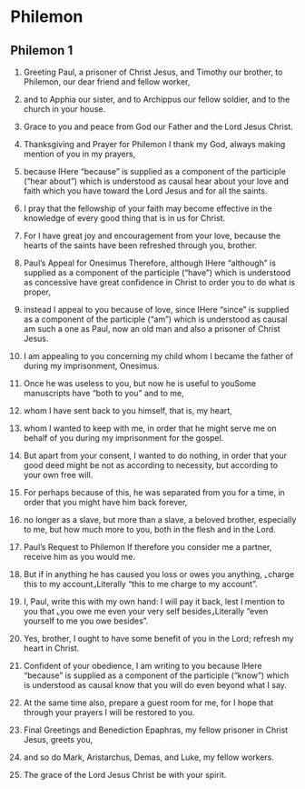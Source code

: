 # Philemon

## Philemon 1

1.  Greeting Paul, a prisoner of Christ Jesus, and Timothy our brother, to Philemon, our dear friend and fellow worker,

2. and to Apphia our sister, and to Archippus our fellow soldier, and to the church in your house.

3. Grace to you and peace from God our Father and the Lord Jesus Christ.  

4.  Thanksgiving and Prayer for Philemon I thank my God, always making mention of you in my prayers,

5. because IHere “because” is supplied as a component of the participle (“hear about”) which is understood as causal hear about your love and faith which you have toward the Lord Jesus and for all the saints.

6. I pray that the fellowship of your faith may become effective in the knowledge of every good thing that is in us for Christ.

7. For I have great joy and encouragement from your love, because the hearts of the saints have been refreshed through you, brother.  

8.  Paul’s Appeal for Onesimus Therefore, although IHere “although” is supplied as a component of the participle (“have”) which is understood as concessive have great confidence in Christ to order you to do what is proper,

9. instead I appeal to you because of love, since IHere “since” is supplied as a component of the participle (“am”) which is understood as causal am such a one as Paul, now an old man and also a prisoner of Christ Jesus.

10. I am appealing to you concerning my child whom I became the father of during my imprisonment, Onesimus.

11. Once he was useless to you, but now he is useful to youSome manuscripts have “both to you” and to me,

12. whom I have sent back to you himself, that is, my heart,

13. whom I wanted to keep with me, in order that he might serve me on behalf of you during my imprisonment for the gospel.

14. But apart from your consent, I wanted to do nothing, in order that your good deed might be not as according to necessity, but according to your own free will.

15. For perhaps because of this, he was separated from you for a time, in order that you might have him back forever,

16. no longer as a slave, but more than a slave, a beloved brother, especially to me, but how much more to you, both in the flesh and in the Lord.  

17.  Paul’s Request to Philemon If therefore you consider me a partner, receive him as you would me.

18. But if in anything he has caused you loss or owes you anything, ⌞charge this to my account⌟Literally “this to me charge to my account”.

19. I, Paul, write this with my own hand: I will pay it back, lest I mention to you that ⌞you owe me even your very self besides⌟Literally “even yourself to me you owe besides”.

20. Yes, brother, I ought to have some benefit of you in the Lord; refresh my heart in Christ. 

21. Confident of your obedience, I am writing to you because IHere “because” is supplied as a component of the participle (“know”) which is understood as causal know that you will do even beyond what I say.

22. At the same time also, prepare a guest room for me, for I hope that through your prayers I will be restored to you.  

23.  Final Greetings and Benediction Epaphras, my fellow prisoner in Christ Jesus, greets you,

24. and so do Mark, Aristarchus, Demas, and Luke, my fellow workers.

25. The grace of the Lord Jesus Christ be with your spirit.    